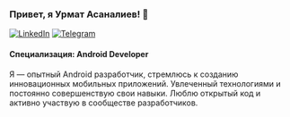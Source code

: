 ### Привет, я Урмат Асаналиев! 👋

[![LinkedIn](https://img.shields.io/badge/LinkedIn-urmatasanaliev-blue)](https://www.linkedin.com/in/AsanalievUrmat)
[![Telegram](https://img.shields.io/badge/Telegram-@urmat_asanaliev-blue)](https://t.me/urmat_asanaliev)

#### Специализация: Android Developer

Я — опытный Android разработчик, стремлюсь к созданию инновационных мобильных приложений. Увлеченный технологиями и постоянно совершенствую свои навыки. Люблю открытый код и активно участвую в сообществе разработчиков.


<!--
**UrmatAsanaliev/UrmatAsanaliev** is a ✨ _special_ ✨ repository because its `README.md` (this file) appears on your GitHub profile.

Here are some ideas to get you started:

- 🔭 I’m currently working on ...
- 🌱 I’m currently learning ...
- 👯 I’m looking to collaborate on ...
- 🤔 I’m looking for help with ...
- 💬 Ask me about ...
- 📫 How to reach me: ...
- 😄 Pronouns: ...
- ⚡ Fun fact: ...
-->
